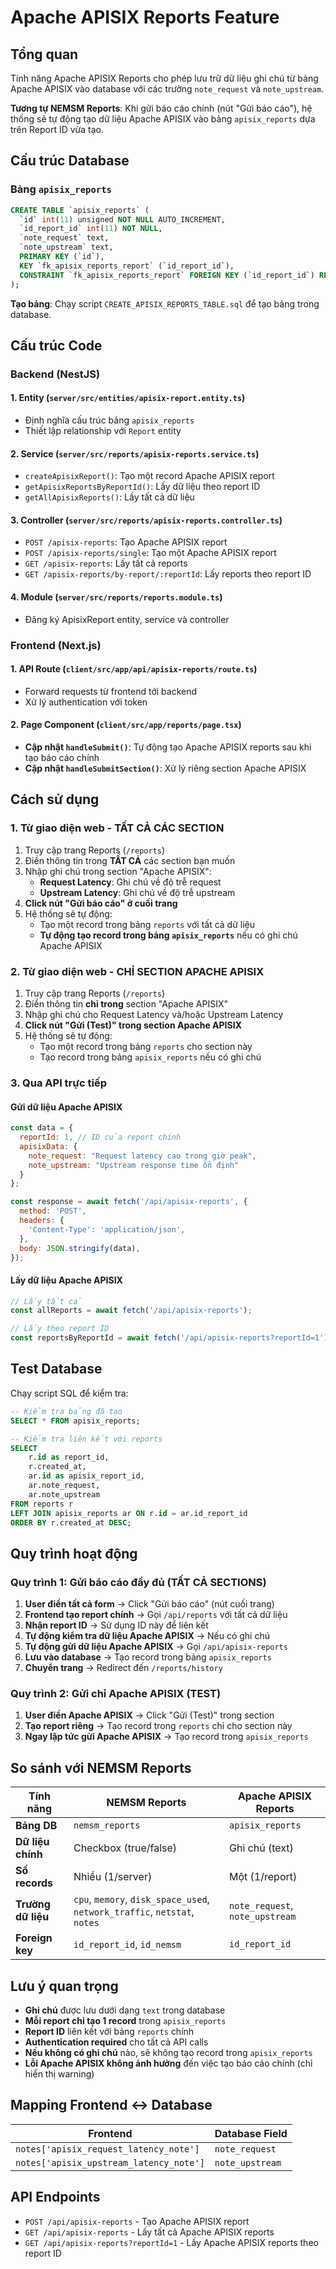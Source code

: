 # Apache APISIX Reports Feature

## Tổng quan

Tính năng Apache APISIX Reports cho phép lưu trữ dữ liệu ghi chú từ bảng Apache APISIX vào database với các trường `note_request` và `note_upstream`.

**Tương tự NEMSM Reports**: Khi gửi báo cáo chính (nút "Gửi báo cáo"), hệ thống sẽ tự động tạo dữ liệu Apache APISIX vào bảng `apisix_reports` dựa trên Report ID vừa tạo.

## Cấu trúc Database

### Bảng `apisix_reports`

```sql
CREATE TABLE `apisix_reports` (
  `id` int(11) unsigned NOT NULL AUTO_INCREMENT,
  `id_report_id` int(11) NOT NULL,
  `note_request` text,
  `note_upstream` text,
  PRIMARY KEY (`id`),
  KEY `fk_apisix_reports_report` (`id_report_id`),
  CONSTRAINT `fk_apisix_reports_report` FOREIGN KEY (`id_report_id`) REFERENCES `reports` (`id`)
);
```

**Tạo bảng**: Chạy script `CREATE_APISIX_REPORTS_TABLE.sql` để tạo bảng trong database.

## Cấu trúc Code

### Backend (NestJS)

#### 1. Entity (`server/src/entities/apisix-report.entity.ts`)
- Định nghĩa cấu trúc bảng `apisix_reports`
- Thiết lập relationship với `Report` entity

#### 2. Service (`server/src/reports/apisix-reports.service.ts`)
- `createApisixReport()`: Tạo một record Apache APISIX report
- `getApisixReportsByReportId()`: Lấy dữ liệu theo report ID
- `getAllApisixReports()`: Lấy tất cả dữ liệu

#### 3. Controller (`server/src/reports/apisix-reports.controller.ts`)
- `POST /apisix-reports`: Tạo Apache APISIX report
- `POST /apisix-reports/single`: Tạo một Apache APISIX report
- `GET /apisix-reports`: Lấy tất cả reports
- `GET /apisix-reports/by-report/:reportId`: Lấy reports theo report ID

#### 4. Module (`server/src/reports/reports.module.ts`)
- Đăng ký ApisixReport entity, service và controller

### Frontend (Next.js)

#### 1. API Route (`client/src/app/api/apisix-reports/route.ts`)
- Forward requests từ frontend tới backend
- Xử lý authentication với token

#### 2. Page Component (`client/src/app/reports/page.tsx`)
- **Cập nhật `handleSubmit()`**: Tự động tạo Apache APISIX reports sau khi tạo báo cáo chính
- **Cập nhật `handleSubmitSection()`**: Xử lý riêng section Apache APISIX

## Cách sử dụng

### 1. Từ giao diện web - TẤT CẢ CÁC SECTION

1. Truy cập trang Reports (`/reports`)
2. Điền thông tin trong **TẤT CẢ** các section bạn muốn
3. Nhập ghi chú trong section "Apache APISIX":
   - **Request Latency**: Ghi chú về độ trễ request
   - **Upstream Latency**: Ghi chú về độ trễ upstream
4. **Click nút "Gửi báo cáo" ở cuối trang**
5. Hệ thống sẽ tự động:
   - Tạo một record trong bảng `reports` với tất cả dữ liệu
   - **Tự động tạo record trong bảng `apisix_reports`** nếu có ghi chú Apache APISIX

### 2. Từ giao diện web - CHỈ SECTION APACHE APISIX

1. Truy cập trang Reports (`/reports`)
2. Điền thông tin **chỉ trong** section "Apache APISIX"
3. Nhập ghi chú cho Request Latency và/hoặc Upstream Latency
4. **Click nút "Gửi (Test)" trong section Apache APISIX**
5. Hệ thống sẽ tự động:
   - Tạo một record trong bảng `reports` cho section này
   - Tạo record trong bảng `apisix_reports` nếu có ghi chú

### 3. Qua API trực tiếp

#### Gửi dữ liệu Apache APISIX

```javascript
const data = {
  reportId: 1, // ID của report chính
  apisixData: {
    note_request: "Request latency cao trong giờ peak",
    note_upstream: "Upstream response time ổn định"
  }
};

const response = await fetch('/api/apisix-reports', {
  method: 'POST',
  headers: {
    'Content-Type': 'application/json',
  },
  body: JSON.stringify(data),
});
```

#### Lấy dữ liệu Apache APISIX

```javascript
// Lấy tất cả
const allReports = await fetch('/api/apisix-reports');

// Lấy theo report ID
const reportsByReportId = await fetch('/api/apisix-reports?reportId=1');
```

## Test Database

Chạy script SQL để kiểm tra:

```sql
-- Kiểm tra bảng đã tạo
SELECT * FROM apisix_reports;

-- Kiểm tra liên kết với reports
SELECT 
    r.id as report_id,
    r.created_at,
    ar.id as apisix_report_id,
    ar.note_request,
    ar.note_upstream
FROM reports r
LEFT JOIN apisix_reports ar ON r.id = ar.id_report_id
ORDER BY r.created_at DESC;
```

## Quy trình hoạt động

### Quy trình 1: Gửi báo cáo đầy đủ (TẤT CẢ SECTIONS)
1. **User điền tất cả form** → Click "Gửi báo cáo" (nút cuối trang)
2. **Frontend tạo report chính** → Gọi `/api/reports` với tất cả dữ liệu
3. **Nhận report ID** → Sử dụng ID này để liên kết
4. **Tự động kiểm tra dữ liệu Apache APISIX** → Nếu có ghi chú
5. **Tự động gửi dữ liệu Apache APISIX** → Gọi `/api/apisix-reports` 
6. **Lưu vào database** → Tạo record trong bảng `apisix_reports`
7. **Chuyển trang** → Redirect đến `/reports/history`

### Quy trình 2: Gửi chỉ Apache APISIX (TEST)
1. **User điền Apache APISIX** → Click "Gửi (Test)" trong section
2. **Tạo report riêng** → Tạo record trong `reports` chỉ cho section này
3. **Ngay lập tức gửi Apache APISIX** → Tạo record trong `apisix_reports`

## So sánh với NEMSM Reports

| Tính năng | NEMSM Reports | Apache APISIX Reports |
|-----------|---------------|----------------------|
| **Bảng DB** | `nemsm_reports` | `apisix_reports` |
| **Dữ liệu chính** | Checkbox (true/false) | Ghi chú (text) |
| **Số records** | Nhiều (1/server) | Một (1/report) |
| **Trường dữ liệu** | `cpu`, `memory`, `disk_space_used`, `network_traffic`, `netstat`, `notes` | `note_request`, `note_upstream` |
| **Foreign key** | `id_report_id`, `id_nemsm` | `id_report_id` |

## Lưu ý quan trọng

- **Ghi chú** được lưu dưới dạng `text` trong database
- **Mỗi report chỉ tạo 1 record** trong `apisix_reports`
- **Report ID** liên kết với bảng `reports` chính
- **Authentication required** cho tất cả API calls
- **Nếu không có ghi chú** nào, sẽ không tạo record trong `apisix_reports`
- **Lỗi Apache APISIX không ảnh hưởng** đến việc tạo báo cáo chính (chỉ hiển thị warning)

## Mapping Frontend ↔ Database

| Frontend | Database Field |
|----------|----------------|
| `notes['apisix_request_latency_note']` | `note_request` |
| `notes['apisix_upstream_latency_note']` | `note_upstream` |

## API Endpoints

- `POST /api/apisix-reports` - Tạo Apache APISIX report
- `GET /api/apisix-reports` - Lấy tất cả Apache APISIX reports  
- `GET /api/apisix-reports?reportId=1` - Lấy Apache APISIX reports theo report ID 